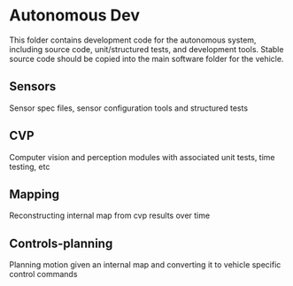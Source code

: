 # Autonomous Dev

This folder contains development code for the autonomous system, including source code, unit/structured tests, and development tools. Stable source code should be copied into the main software folder for the vehicle.

## Sensors

Sensor spec files, sensor configuration tools and structured tests

## CVP

Computer vision and perception modules with associated unit tests, time testing, etc

## Mapping
Reconstructing internal map from cvp results over time

## Controls-planning

Planning motion given an internal map and converting it to vehicle specific control commands
